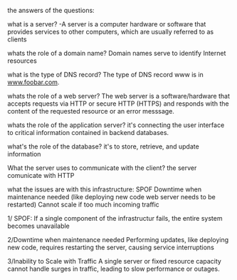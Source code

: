the answers of the questions:

what is a server?
-A server is a computer hardware or software that provides services to other computers, which are usually referred to as clients

whats the role of a domain name?
Domain names serve to identify Internet resources

what is the type of DNS record?
The type of DNS record www is in www.foobar.com.

whats the role of a web server?
The web server is a software/hardware that accepts requests via HTTP or secure HTTP (HTTPS) and responds with the content of the requested resource or an error messsage.

whats the role of the application server?
it's connecting the user interface to critical information contained in backend databases.

what's the role of the database?
it's to store, retrieve, and update information

What the server uses to communicate with the client?
the server comunicate with HTTP

what the issues are with this infrastructure:
SPOF
Downtime when maintenance needed (like deploying new code web server needs to be restarted)
Cannot scale if too much incoming traffic


1/ SPOF:
If a single component of the infrastructur fails, the entire system becomes unavailable

2/Downtime when maintenance needed
Performing updates, like deploying new code, requires restarting the server, causing service interruptions

3/Inability to Scale with Traffic
A single server or fixed resource capacity cannot handle surges in traffic, leading to slow performance or outages.
